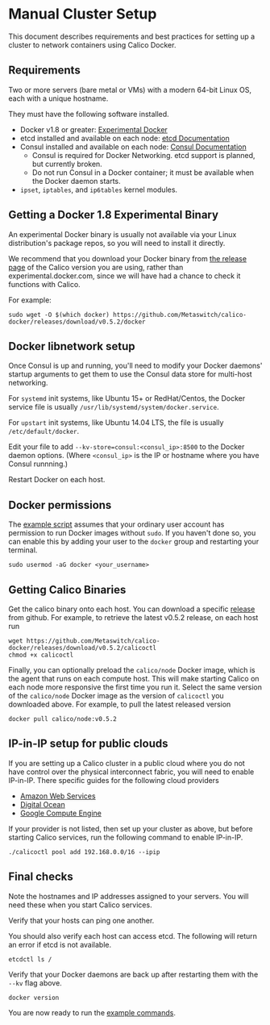 # Manual Cluster Setup

This document describes requirements and best practices for setting up a cluster to network containers using Calico Docker.

## Requirements

Two or more servers (bare metal or VMs) with a modern 64-bit Linux OS, each with a unique hostname.

They must have the following software installed.
 * Docker v1.8 or greater: [Experimental Docker](https://experimental.docker.com)
 * etcd installed and available on each node: [etcd Documentation](https://coreos.com/etcd/docs/latest/)
 * Consul installed and available on each node: [Consul Documentation](https://www.consul.io/docs/index.html)
   * Consul is required for Docker Networking.  etcd support is planned, but currently broken.
   * Do not run Consul in a Docker container; it must be available when the Docker daemon starts.
 * `ipset`, `iptables`, and `ip6tables` kernel modules.

## Getting a Docker 1.8 Experimental Binary

An experimental Docker binary is usually not available via your Linux distribution's package repos, so you will need to install it directly.

We recommend that you download your Docker binary from [the release page](https://github.com/Metaswitch/calico-docker/releases) of the Calico version you are using, rather than experimental.docker.com, since we will have had a chance to check it functions with Calico.

For example: 

    sudo wget -O $(which docker) https://github.com/Metaswitch/calico-docker/releases/download/v0.5.2/docker

## Docker libnetwork setup

Once Consul is up and running, you'll need to modify your Docker daemons' startup arguments to get them to use the Consul data store for multi-host networking.

For `systemd` init systems, like Ubuntu 15+ or RedHat/Centos, the Docker service file is usually `/usr/lib/systemd/system/docker.service`.

For `upstart` init systems, like Ubuntu 14.04 LTS, the file is usually `/etc/default/docker`.

Edit your file to add `--kv-store=consul:<consul_ip>:8500` to the Docker daemon options.  (Where `<consul_ip>` is the IP or hostname where you have Consul runnning.)

Restart Docker on each host.

## Docker permissions

The [example script][example-commands] assumes that your ordinary user account has permission to run Docker images without `sudo`.  If you haven't done so, you can enable this by adding your user to the `docker` group and restarting your terminal.

    sudo usermod -aG docker <your_username>

## Getting Calico Binaries

Get the calico binary onto each host.  You can download a specific [release](https://github.com/Metaswitch/calico-docker/releases/) from github.  For example, to retrieve the latest v0.5.2 release, on each host run

	wget https://github.com/Metaswitch/calico-docker/releases/download/v0.5.2/calicoctl
	chmod +x calicoctl

Finally, you can optionally preload the `calico/node` Docker image, which is the agent that runs on each compute host.  This will make starting Calico on each node more responsive the first time you run it.  Select the same version of the `calico/node` Docker image as the version of `calicoctl` you downloaded above.  For example, to pull the latest released version

    docker pull calico/node:v0.5.2
    
## IP-in-IP setup for public clouds
If you are setting up a Calico cluster in a public cloud where you do not have control over the physical interconnect fabric, you will need to enable IP-in-IP.  There specific guides for the following cloud providers

  * [Amazon Web Services](AWS.md)
  * [Digital Ocean](DigitalOcean.md)
  * [Google Compute Engine](GCE.md)

If your provider is not listed, then set up your cluster as above, but before starting Calico services, run the following command to enable IP-in-IP.

    ./calicoctl pool add 192.168.0.0/16 --ipip

## Final checks

Note the hostnames and IP addresses assigned to your servers.  You will need these when you start Calico services.

Verify that your hosts can ping one another.

You should also verify each host can access etcd.  The following will return an error if etcd is not available.

    etcdctl ls /
    
Verify that your Docker daemons are back up after restarting them with the `--kv` flag above.

    docker version

You are now ready to run the [example commands][example-commands].

[example-commands]: ./GettingStarted.md#calico-services

